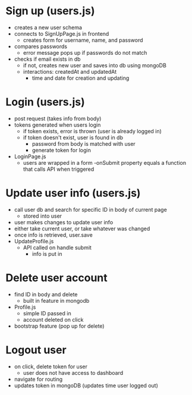 # Sign up (users.js)
- creates a new user schema
- connects to SignUpPage.js in frontend
    - creates form for username, name, and password
- compares passwords
    - error message pops up if passwords do not match
- checks if email exists in db
    - if not, creates new user and saves into db using mongoDB
    - interactions: createdAt and updatedAt
        - time and date for creation and updating

# Login (users.js)
- post request (takes info from body)
- tokens generated when users login
    - if token exists, error is thrown (user is already logged in)
    - if token doesn't exist, user is found in db
        - password from body is matched with user
        - generate token for login
- LoginPage.js
    - users are wrapped in a form
    -onSubmit property equals a function that calls API when triggered

# Update user info (users.js)
- call user db and search for specific ID in body of current page
    - stored into user
- user makes changes to update user info
- either take current user, or take whatever was changed
- once info is retrieved, user.save
- UpdateProfile.js
    - API called on handle submit
        - info is put in

# Delete user account
- find ID in body and delete
    - built in feature in mongodb
- Profile.js
    - simple ID passed in
    - account deleted on click
- bootstrap feature (pop up for delete)

# Logout user
- on click, delete token for user
    - user does not have access to dashboard
- navigate for routing
- updates token in mongoDB (updates time user logged out)